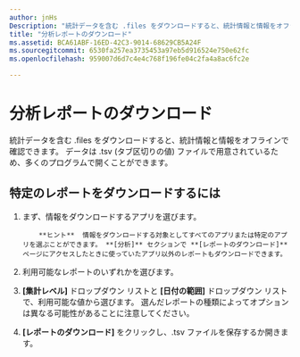```yaml
---
author: jnHs
Description: "統計データを含む .files をダウンロードすると、統計情報と情報をオフラインで確認できます。"
title: "分析レポートのダウンロード"
ms.assetid: BCA61ABF-16ED-42C3-9014-68629CB5A24F
ms.sourcegitcommit: 6530fa257ea3735453a97eb5d916524e750e62fc
ms.openlocfilehash: 959007d6d7c4e4c768f196fe04c2fa4a8ac6fc2e

---
```


# 分析レポートのダウンロード


統計データを含む .files をダウンロードすると、統計情報と情報をオフラインで確認できます。 データは .tsv (タブ区切りの値) ファイルで用意されているため、多くのプログラムで開くことができます。

## 特定のレポートをダウンロードするには

1.  まず、情報をダウンロードするアプリを選びます。

    > 
            **ヒント**  情報をダウンロードする対象としてすべてのアプリまたは特定のアプリを選ぶことができます。 **[分析]** セクションで **[レポートのダウンロード]** ページにアクセスしたときに使っていたアプリ以外のレポートもダウンロードできます。

2.  利用可能なレポートのいずれかを選びます。

3.  **[集計レベル]** ドロップダウン リストと **[日付の範囲]** ドロップダウン リストで、利用可能な値から選びます。 選んだレポートの種類によってオプションは異なる可能性があることに注意してください。

4.  **[レポートのダウンロード]** をクリックし、.tsv ファイルを保存するか開きます。



<!--HONumber=Jun16_HO4-->


